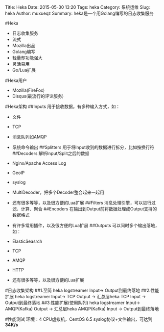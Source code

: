 Title: Heka
Date: 2015-05-30 13:20
Tags: heka
Category: 系统运维
Slug: heka
Author: muxueqz
Summary: heka是一个用Golang编写的日志收集服务

#Heka
+ 日志收集服务
+ 流式
+ Mozilla出品
+ Golang编写
+ 轻量却功能强大
+ 灵活易用
+ Go/Lua扩展

#Heka用户
+ Mozilla(FireFox)
+ Disqus(最流行的评论服务)

#Heka架构
##Inputs
用于接收数据，有多种输入方式，如：

- 文件
- TCP
- 消息队列如AMQP
- 系统命令输出
##Splitters
用于将Input收到的数据进行拆分，比如按换行符
##Decoders
解析Input/Split之后的数据

- Nginx/Apache Access Log
- GeoIP
- syslog
- MultiDecoder，把多个Decoder整合起来一起用
- 还有很多等等，以及很方便的Lua扩展
##Filters
消息处理引擎，可以进行过滤、计算、聚合
##Encoders
在输出到Output前将数据处理成Output支持的数据格式
- 有许多常用插件，以及很方便的Lua扩展
##Outputs
可以同时多个输出落地，如：

- ElasticSeasrch
- TCP
- AMQP
- HTTP
- 还有很多等等，以及很方便的Lua扩展

#日志收集架构
##1.至简
heka logstreamer Input-> Output到最终落地
##2.性能扩展
heka logstreamer Input-> TCP Output -> 汇总层heka TCP Input -> Output到最终落地
##3.性能扩展(使用队列)
heka logstreamer Input-> AMQP(Kafka) Output -> 汇总层heka AMQP(Kafka) Input -> Output到最终落地

#性能测试
环境：4 CPU虚拟机，CentOS 6.5
syslog协议+文件输出，可达到**34K/s**
